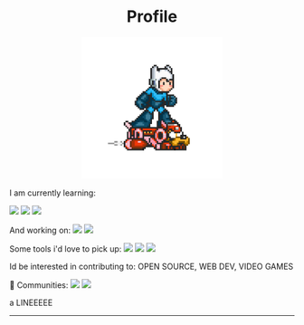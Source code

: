 <!---README--->

<h1 align="center"> Profile </h1>
<p align="center"><img src="https://github.com/LorM89/LorM89/blob/main/assets/cloudyman.gif" width="250" height="250"/></p>

<p> 
  I am currently learning: 
  <p>
  <img src="https://img.shields.io/badge/TensorFlow%20-%23FF6F00.svg?&style=for-the-badge&logo=TensorFlow&logoColor=white" />
  <img src="https://img.shields.io/badge/Keras%20-%23D00000.svg?&style=for-the-badge&logo=Keras&logoColor=white"/>
  <img src="https://img.shields.io/badge/javascript%20-%23323330.svg?&style=for-the-badge&logo=javascript&logoColor=%23F7DF1E"/>
  </p>
</p>


<p> And working on: <img src="https://img.shields.io/badge/html5%20-%23E34F26.svg?&style=for-the-badge&logo=html5&logoColor=white"/> <img src="https://img.shields.io/badge/css3%20-%231572B6.svg?&style=for-the-badge&logo=css3&logoColor=white"/> </p>

<p> Some tools i'd love to pick up: <img src="https://img.shields.io/badge/python%20-%2314354C.svg?&style=for-the-badge&logo=python&logoColor=white"/> <img src="https://img.shields.io/badge/c++%20-%2300599C.svg?&style=for-the-badge&logo=c%2B%2B&ogoColor=white"/> <img src="https://img.shields.io/badge/git%20-%23F05033.svg?&style=for-the-badge&logo=git&logoColor=white"/> </p>

<p> Id be interested in contributing to: OPEN SOURCE, WEB DEV, VIDEO GAMES </p>

<p> 
  👯 Communities: 
  <img src="https://img.shields.io/badge/github%20-%23121011.svg?&style=for-the-badge&logo=github&logoColor=white"/> <img src="https://img.shields.io/badge/github%20-%23121011.svg?&style=for-the-badge&logo=github&logoColor=white"/>
</p>

a LINEEEEE
____

<!--A simple header
<p align="left">
  - :hammer: Actively working on web applications and APIs using Python, Django, ResT and GraphQL;
  - 🌱 Currently learning Express, Node, MongoDB; 
  - 👯 I’m looking to collaborate on open source projects and learn about new technologies;
  - 🤔 I’m looking for help with Design Pattern 😭; 
</p>
-->
